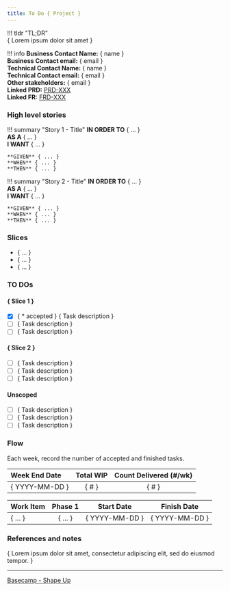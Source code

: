 ```yaml
---
title: To Do { Project }
---
```

<!---
The to do list document is a list of the tasks to be done on a project. This document is one of many ways a team bay decide to capture and tract the work to be done. Each team should experiment and discover the method that is most effective for them. One goal to keep in mind is that any tracking tool should facilitate the communication of the planned, unplanned, and deferred work to be done with stakeholders.

File name: todo-<project>.md
--->

!!! tldr "TL;DR"  
    { Lorem ipsum dolor sit amet }  

!!! info
    **Business Contact Name:** { name }  
    **Business Contact email:** { email }  
    **Technical Contact Name:** { name }  
    **Technical Contact email:** { email }  
    **Other stakeholders:** { email }  
    **Linked PRD:** [PRD-XXX]()  
    **Linked FR:** [FRD-XXX]()  

<!--- These are the high level business stories identified during the opportunity phase. Initially, it may be helpful to pick only one story to get development started.--->
### High level stories

!!! summary "Story 1 - Title"
    **IN ORDER TO** { ... }  
    **AS A** { ... }  
    **I WANT** { ... }  

    **GIVEN** { ... }  
    **WHEN** { ... }  
    **THEN** { ... }  

!!! summary "Story 2 - Title"
    **IN ORDER TO** { ... }  
    **AS A** { ... }  
    **I WANT** { ... }  

    **GIVEN** { ... }  
    **WHEN** { ... }  
    **THEN** { ... }  

<!--- Break the project down into a number of vertical slices that can be deployed as completed functional units. They should represent core functionality and be as small as possible. Slices that you have never implemented before should be worked on before slices that are well understood.  --->
### Slices
*  { ... }  
*  { ... }  
*  { ... }  

### TO DOs
#### { Slice 1 }
- [x] { * accepted } { Task description }  
- [ ] { Task description }  
- [ ] { Task description }  

#### { Slice 2 }
- [ ] { Task description }  
- [ ] { Task description }  
- [ ] { Task description }  

#### Unscoped
- [ ] { Task description }  
- [ ] { Task description }  
- [ ] { Task description }  

### Flow
Each week, record the number of accepted and finished tasks.

|Week End Date|Total WIP|Count Delivered (#/wk)|
|:---|:---:|:---:|
| { YYYY-MM-DD } | { # } | { # } |

|Work Item|Phase 1|Start Date|Finish Date|
|:---|:---:|:---:|:---:|
| { ... } | { ... } | { YYYY-MM-DD } | { YYYY-MM-DD } |

### References and notes
{ Lorem ipsum dolor sit amet, consectetur adipiscing elit, sed do eiusmod tempor. }

----

[Basecamp - Shape Up](https://basecamp.com/shapeup)